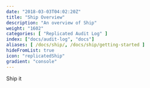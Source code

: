 ```yaml
---
date: "2018-03-03T04:02:20Z"
title: "Ship Overview"
description: "An overview of Ship"
weight: "1602"
categories: [ "Replicated Audit Log" ]
index: ["docs/audit-log", "docs"]
aliases: [ /docs/ship/, /docs/ship/getting-started ]
hideFromList: true
icon: "replicatedShip"
gradient: "console"
---
```


Ship it